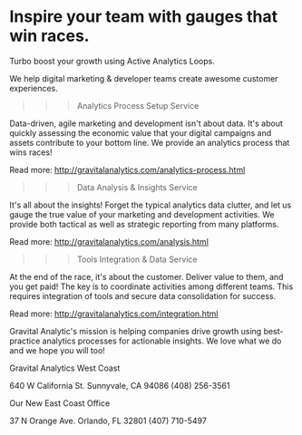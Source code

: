 # Inspire your team with gauges that win races.

Turbo boost your growth using Active Analytics Loops.

We help digital marketing & developer teams create awesome customer experiences.

>>>Analytics Process Setup Service

Data-driven, agile marketing and development isn't about data. It's about quickly assessing the economic value that your digital campaigns and assets contribute to your bottom line. We provide an analytics process that wins races!

Read more: http://gravitalanalytics.com/analytics-process.html

>>>Data Analysis & Insights Service

It's all about the insights! Forget the typical analytics data clutter, and let us gauge the true value of your marketing and development activities. We provide both tactical as well as strategic reporting from many platforms.

Read more: http://gravitalanalytics.com/analysis.html

>>>Tools Integration & Data Service

At the end of the race, it's about the customer. Deliver value to them, and you get paid! The key is to coordinate activities among different teams. This requires integration of tools and secure data consolidation for success.

Read more: http://gravitalanalytics.com/integration.html

Gravital Analytic's mission is helping companies drive growth using best-practice analytics processes for actionable insights. We love what we do and we hope you will too!

Gravital Analytics West Coast

 640 W California St.
 Sunnyvale, CA 94086
 (408) 256-3561
 
 Our New East Coast Office

 37 N Orange Ave.
 Orlando, FL 32801
 (407) 710-5497
